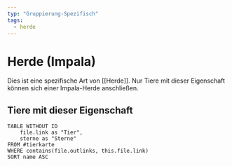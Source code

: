 ```yaml
---
typ: "Gruppierung-Spezifisch"
tags:
  - herde
---  
```

# Herde (Impala)  
Dies ist eine spezifische Art von [[Herde]]. Nur Tiere mit dieser Eigenschaft können sich einer Impala-Herde anschließen.  

## Tiere mit dieser Eigenschaft  
```dataview 
TABLE WITHOUT ID   
	file.link as "Tier",   
	sterne as "Sterne" 
FROM #tierkarte 
WHERE contains(file.outlinks, this.file.link) 
SORT name ASC